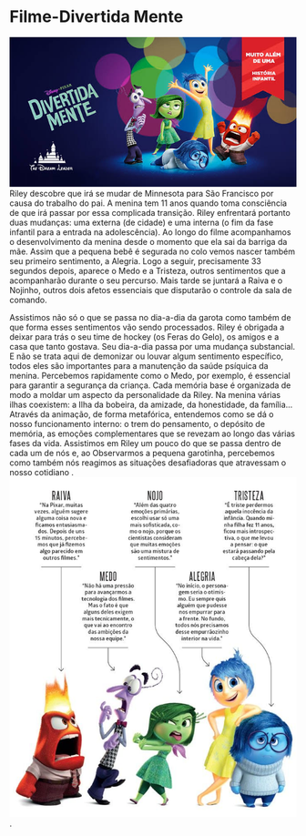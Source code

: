 <h1>Filme-Divertida Mente</h1>   
<IMG src="IMG_2550.jpeg">
<p1>Riley descobre que irá se mudar de Minnesota para São Francisco por causa do trabalho do pai. A menina tem 11 anos quando toma consciência de que irá passar por essa complicada transição.</p1>
Riley enfrentará portanto duas mudanças: uma externa (de cidade) e uma interna (o fim da fase infantil para a entrada na adolescência).
Ao longo do filme acompanhamos o desenvolvimento da menina desde o momento que ela sai da barriga da mãe. Assim que a pequena bebê é segurada no colo vemos nascer também seu primeiro sentimento, a Alegria.
Logo a seguir, precisamente 33 segundos depois, aparece o Medo e a Tristeza, outros sentimentos que a acompanharão durante o seu percurso. Mais tarde se juntará a Raiva e o Nojinho, outros dois afetos essenciais que disputarão o controle da sala de comando.

 <p2>Assistimos não só o que se passa no dia-a-dia da garota como também de que forma esses sentimentos vão sendo processados. Riley é obrigada a deixar para trás o seu time de hockey (os Feras do Gelo), os amigos e a casa que tanto gostava. Seu dia-a-dia passa por uma mudança substancial.</p2>
E não se trata aqui de demonizar ou louvar algum sentimento específico, todos eles são importantes para a manutenção da saúde psíquica da menina. Percebemos rapidamente como o Medo, por exemplo, é essencial para garantir a segurança da criança.
Cada memória base é organizada de modo a moldar um aspecto da personalidade da Riley. Na menina várias ilhas coexistem: a Ilha da bobeira, da amizade, da honestidade, da família... 
 <p3>Através da animação, de forma metafórica, entendemos como se dá o nosso funcionamento interno: o trem do pensamento, o depósito de memória, as emoções complementares que se revezam ao longo das várias fases da vida.</p3>
Assistimos em Riley um pouco do que se passa dentro de cada um de nós e, ao <p3>Observarmos a pequena garotinha, percebemos como também nós reagimos as situações desafiadoras que atravessam o nosso cotidiano .
<IMG src="d5ffaa82-72d7-466f-95b5-534b7db8e5ad.jpeg">.
